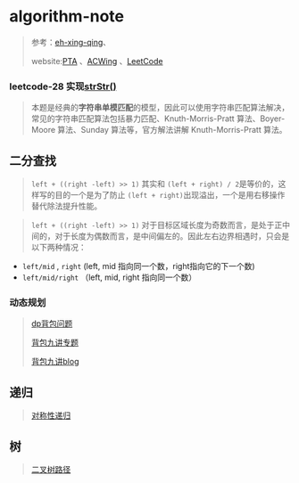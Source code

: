 # algorithm-note

> 参考：[eh-xing-qing](https://leetcode-cn.com/u/eh-xing-qing/)、
>
> website:[PTA](https://pintia.cn/problem-sets?tab=0) 、[ACWing](https://www.acwing.com/problem/) 、[LeetCode](https://leetcode-cn.com/problemset/all/)

### leetcode-28 实现[strStr()](https://leetcode-cn.com/problems/implement-strstr/solution/shi-xian-strstr-by-leetcode-solution-ds6y/)

> 本题是经典的**字符串单模匹配**的模型，因此可以使用字符串匹配算法解决，常见的字符串匹配算法包括暴力匹配、Knuth-Morris-Pratt 算法、Boyer-Moore 算法、Sunday 算法等，官方解法讲解 Knuth-Morris-Pratt 算法。



## 二分查找

> `left + ((right -left) >> 1)` 其实和 `(left + right) / 2`是等价的，这样写的目的一个是为了防止 `(left + right)`出现溢出，一个是用右移操作替代除法提升性能。

> `left + ((right -left) >> 1)` 对于目标区域长度为奇数而言，是处于正中间的，对于长度为偶数而言，是中间偏左的。因此左右边界相遇时，只会是以下两种情况：

- `left/mid` , `right` (left, mid 指向同一个数，right指向它的下一个数)
- `left/mid/right` （left, mid, right 指向同一个数）



### 动态规划

> [dp背包问题](./dp背包问题,md)
>
> [背包九讲专题](https://www.bilibili.com/video/BV1qt411Z7nE?from=search&seid=3231012459135651472)
>
> [背包九讲blog](https://www.cnblogs.com/jbelial/articles/2116074.html)

## 递归

> [对称性递归](./对称性递归.md)



## 树

>[二叉树路径](./二叉树路径.md)
>
>
